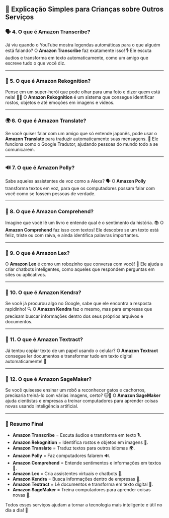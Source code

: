 ## 🌟 Explicação Simples para Crianças sobre Outros Serviços



### 🗣️ 4. O que é Amazon Transcribe?
Já viu quando o YouTube mostra legendas automáticas para o que alguém está falando? O **Amazon Transcribe** faz exatamente isso! 🎙️ Ele escuta áudios e transforma em texto automaticamente, como um amigo que escreve tudo o que você diz.

---

### 👀 5. O que é Amazon Rekognition?
Pense em um super-herói que pode olhar para uma foto e dizer quem está nela! 🦸‍♂️ O **Amazon Rekognition** é um sistema que consegue identificar rostos, objetos e até emoções em imagens e vídeos.

---

### 🌍 6. O que é Amazon Translate?
Se você quiser falar com um amigo que só entende japonês, pode usar o **Amazon Translate** para traduzir automaticamente suas mensagens. 📖 Ele funciona como o Google Tradutor, ajudando pessoas do mundo todo a se comunicarem.

---

### 🔊 7. O que é Amazon Polly?
Sabe aqueles assistentes de voz como a Alexa? 🗣️ O **Amazon Polly** transforma textos em voz, para que os computadores possam falar com você como se fossem pessoas de verdade.

---

### 🧠 8. O que é Amazon Comprehend?
Imagine que você lê um livro e entende qual é o sentimento da história. 📚 O **Amazon Comprehend** faz isso com textos! Ele descobre se um texto está feliz, triste ou com raiva, e ainda identifica palavras importantes.

---

### 💬 9. O que é Amazon Lex?
O **Amazon Lex** é como um robozinho que conversa com você! 🤖 Ele ajuda a criar chatbots inteligentes, como aqueles que respondem perguntas em sites ou aplicativos.

---

### 🔎 10. O que é Amazon Kendra?
Se você já procurou algo no Google, sabe que ele encontra a resposta rapidinho! 🔍 O **Amazon Kendra** faz o mesmo, mas para empresas que precisam buscar informações dentro dos seus próprios arquivos e documentos.

---

### 📄 11. O que é Amazon Textract?
Já tentou copiar texto de um papel usando o celular? O **Amazon Textract** consegue ler documentos e transformar tudo em texto digital automaticamente! 📜

---

### 🤖 12. O que é Amazon SageMaker?
Se você quisesse ensinar um robô a reconhecer gatos e cachorros, precisaria treiná-lo com várias imagens, certo? 🐱🐶 O **Amazon SageMaker** ajuda cientistas e empresas a treinar computadores para aprender coisas novas usando inteligência artificial.

---

### 🎯 Resumo Final
- **Amazon Transcribe** = Escuta áudios e transforma em texto 🎙️.
- **Amazon Rekognition** = Identifica rostos e objetos em imagens 📸.
- **Amazon Translate** = Traduz textos para outros idiomas 🌍.
- **Amazon Polly** = Faz computadores falarem 🔊.
- **Amazon Comprehend** = Entende sentimentos e informações em textos 🧠.
- **Amazon Lex** = Cria assistentes virtuais e chatbots 💬.
- **Amazon Kendra** = Busca informações dentro de empresas 🔎.
- **Amazon Textract** = Lê documentos e transforma em texto digital 📄.
- **Amazon SageMaker** = Treina computadores para aprender coisas novas 🤖.

Todos esses serviços ajudam a tornar a tecnologia mais inteligente e útil no dia a dia! 🚀

